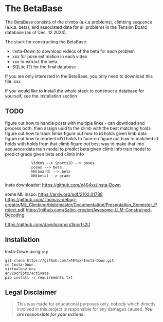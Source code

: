 # The BetaBase

The BetaBase consists of the climbs (a.k.a problems), climbing sequence (a.k.a. beta), and associated data for all problems in the Tension Board database (as of Dec. 12 2024).

The stack for constructing the BetaBase:
- Insta-Down to download videos of the beta for each problem
- xxx for pose estimation in each video
- xxx to extract the beta
- SQLite (?) for the final database

If you are only interested in the BetaBase, you only need to download this file:
xxx

If you would like to install the whole stack to construct a database for yourself, see the installation section

## TODO
figure out how to handle posts with multiple links
        - can download and process both, then assign uuid to the climb with the best matching holds
figure out how to track limbs
figure out how to id holds given limb data
figure out how to reorient id'd holds to face-on
figure out how to matched id holds with holds from that climb
figure out best way to make that into sequence data
train model to predict beta given climb info
train model to predict grade given beta and climb info

                Videos --> Sports2D --> poses
                poses --> beta
                NN(board) --> beta
                NN(beta) --> grade


insta downloader:
https://github.com/x404xx/Insta-Down

some ML inspo:
https://arxiv.org/pdf/2102.01788
https://github.com/Thomas-debug-creator/ML_Climbing/blob/master/Documentation/Presentation_Semester_Project.pdf
https://github.com/Saibo-creator/Awesome-LLM-Constrained-Decoding

https://github.com/davidpagnon/Sports2D


## **Installation**

Insta-Down using `pip`

```
git clone https://github.com/x404xx/Insta-Down.git
cd Insta-Down
virtualenv env
env/scripts/activate
pip install -r requirements.txt
```

## **Legal Disclaimer**

> This was made for educational purposes only, nobody which directly involved in this project is responsible for any damages caused. **_You are responsible for your actions._**
